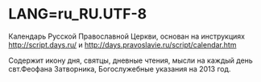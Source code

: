 # LANG=ru_RU.UTF-8

Календарь Русской Православной Церкви,
основан на инструкциях http://script.days.ru/
и http://days.pravoslavie.ru/script/calendar.htm

Содержит икону дня, святцы, дневные чтения,
мысли на каждый день свт.Феофана Затворника,
Богослужебные указания на 2013 год.
